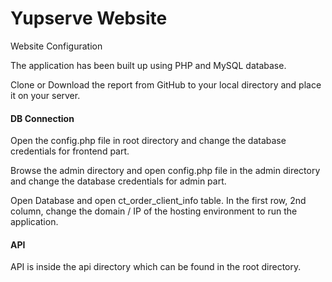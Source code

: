 # Yupserve Website # 
Website Configuration

The application has been built up using PHP and MySQL database.

Clone or Download the report from GitHub to your local directory and place it on your server.

#### DB Connection ####
Open the config.php file in root directory and change the database credentials for frontend part.

Browse the admin directory and open config.php file in the admin directory and change the database credentials for admin part.

Open Database and open ct_order_client_info table. In the first row, 2nd column, change the domain / IP of the hosting environment to run the application.

#### API ####

API is inside the api directory which can be found in the root directory.
